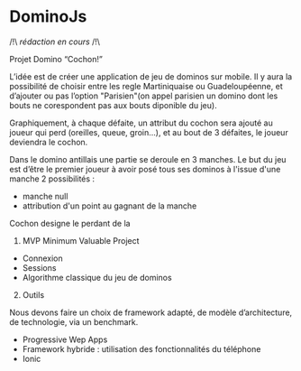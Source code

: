 # DominoJs 

/!\ *rédaction en cours* /!\

Projet Domino “Cochon!”

L’idée est de créer une application de jeu de dominos sur mobile.
Il y aura la possibilité de choisir entre les regle Martiniquaise ou Guadeloupéenne, et d’ajouter ou pas l’option "Parisien"(on appel parisien un domino dont les bouts ne corespondent pas aux bouts diponible du jeu).

Graphiquement, à chaque défaite, un attribut du cochon sera ajouté au joueur qui perd (oreilles, queue, groin…), et au bout de 3 défaites, le joueur deviendra le cochon.

Dans le domino antillais une partie se deroule en 3 manches. 
Le but du jeu est d’être le premier joueur à avoir posé tous ses dominos
à l'issue d'une manche 2 possibilités : 
 - manche null
 - attribution d'un point au gagnant de la manche

Cochon designe le perdant de la 

1. MVP Minimum Valuable Project

 - Connexion
 - Sessions
 - Algorithme classique du jeu de dominos
 
2. Outils

Nous devons faire un choix de framework adapté, de modèle d’architecture, de technologie, via un benchmark.
 - Progressive Wep Apps
 - Framework hybride : utilisation des fonctionnalités du téléphone
 - Ionic
